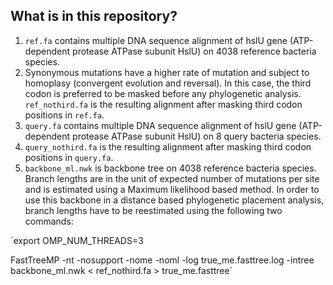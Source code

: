 ## What is in this repository?

1. `ref.fa` contains multiple DNA sequence alignment of hslU gene (ATP-dependent protease ATPase subunit HslU) on 4038 reference bacteria species.
2. Synonymous mutations have a higher rate of mutation and subject to homoplasy (convergent evolution and reversal). In this case, the third codon is preferred to be masked before any phylogenetic analysis. `ref_nothird.fa` is the resulting alignment after masking third codon positions in `ref.fa`.
3. `query.fa` contains multiple DNA sequence alignment of hslU gene (ATP-dependent protease ATPase subunit HslU) on 8 query bacteria species.
4. `query_nothird.fa` is the resulting alignment after masking third codon positions in `query.fa`.
5. `backbone_ml.nwk` is backbone tree on 4038 reference bacteria species. Branch lengths are in the unit of expected number of mutations per site and is estimated using a Maximum likelihood based method. In order to use this backbone in a distance based phylogenetic placement analysis, branch lengths have to be reestimated using the following two commands: 

`export OMP_NUM_THREADS=3

FastTreeMP -nt -nosupport  -nome  -noml -log true_me.fasttree.log -intree backbone_ml.nwk < ref_nothird.fa > true_me.fasttree`

